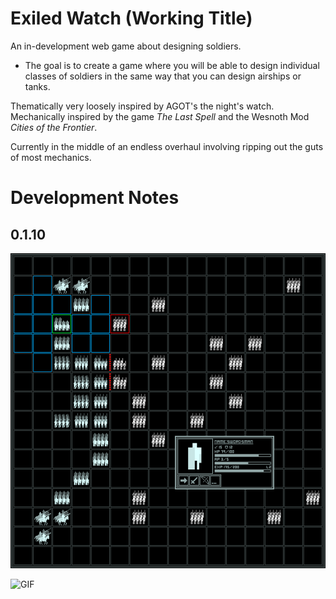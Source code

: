 # Exiled Watch (Working Title)
An in-development web game about designing soldiers.
- The goal is to create a game where you will be able to design individual classes of soldiers in the same way that you can design airships or tanks.

Thematically very loosely inspired by AGOT's the night's watch. Mechanically inspired by the game *The Last Spell* and the Wesnoth Mod *Cities of the Frontier*.

Currently in the middle of an endless overhaul involving ripping out the guts of most mechanics.

# Development Notes

## 0.1.10

![mockup](https://github.com/aivct/aivct-exiled-watch/blob/main/assets/mockup.png)

![GIF](https://github.com/aivct/aivct-exiled-watch/blob/main/assets/0_1_10.gif)
